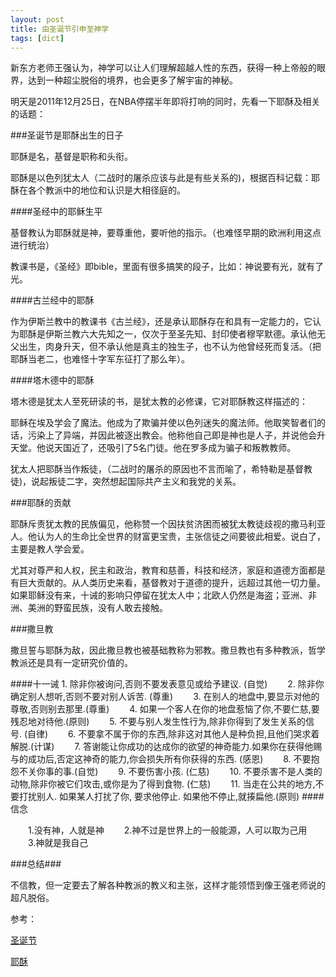 ```yaml
---
layout: post
title: 由圣诞节引申至神学
tags: [dict]
---
```



新东方老师王强认为，神学可以让人们理解超越人性的东西，获得一种上帝般的眼界，达到一种超尘脱俗的境界，也会更多了解宇宙的神秘。

明天是2011年12月25日，在NBA停摆半年即将打响的同时，先看一下耶酥及相关的话题：

###圣诞节是耶酥出生的日子

耶酥是名，基督是职称和头衔。

耶酥是以色列犹太人（二战时的屠杀应该与此是有些关系的)，根据百科记载：耶酥在各个教派中的地位和认识是大相径庭的。


####圣经中的耶稣生平

基督教认为耶酥就是神，要尊重他，要听他的指示。（也难怪早期的欧洲利用这点进行统治）

教课书是，《圣经》即bible，里面有很多搞笑的段子，比如：神说要有光，就有了光。

####古兰经中的耶酥

作为伊斯兰教中的教课书《古兰经》，还是承认耶酥存在和具有一定能力的，它认为耶酥是伊斯兰教六大先知之一，仅次于至圣先知、封印使者穆罕默德。承认他无父出生，肉身升天，但不承认他是真主的独生子，也不认为他曾经死而复活。（把耶酥当老二，也难怪十字军东征打了那么年）。

####塔木德中的耶酥

塔木德是犹太人至死研读的书，是犹太教的必修课，它对耶酥教这样描述的：

耶稣在埃及学会了魔法。他成为了欺骗并使以色列迷失的魔法师。他取笑智者们的话，污染上了异端，并因此被逐出教会。他称他自己即是神也是人子，并说他会升天堂。他说天国近了，还吸引了5名门徒。他在罗多成为骗子和叛教教师。

犹太人把耶酥当作叛徒，（二战时的屠杀的原因也不言而喻了，希特勒是基督教徒)，说起叛徒二字，突然想起国际共产主义和我党的关系。


###耶酥的贡献

耶酥斥责犹太教的民族偏见，他称赞一个因扶贫济困而被犹太教徒歧视的撒马利亚人。他认为人的生命比全世界的财富更宝贵，主张信徒之间要彼此相爱。说白了，主要是教人学会爱。

尤其对尊严和人权，民主和政治，教育和慈善，科技和经济，家庭和道德方面都是有巨大贡献的。从人类历史来看，基督教对于道德的提升，远超过其他一切力量。如果耶稣没有来，十诫的影响只停留在犹太人中；北欧人仍然是海盗；亚洲、非洲、美洲的野蛮民族，没有人敢去接触。

###撒旦教

撒旦誓与耶酥为敌，因此撒旦教也被基础教称为邪教。撒旦教也有多种教派，哲学教派还是具有一定研究价值的。

####十一诫
	1. 除非你被询问,否则不要发表意见或给予建议. (自觉)
　　2. 除非你确定别人想听,否则不要对别人诉苦. (尊重)
　　3. 在别人的地盘中,要显示对他的尊敬,否则别去那里.(尊重)
　　4. 如果一个客人在你的地盘惹恼了你,不要仁慈,要残忍地对待他.(原则)
　　5. 不要与别人发生性行为,除非你得到了发生关系的信号. (自律)
　　6. 不要拿不属于你的东西,除非这对其他人是种负担,且他们哭求着解脱.(计谋)
　　7. 答谢能让你成功的达成你的欲望的神奇能力.如果你在获得他赐与的成功后,否定这神奇的能力,你会损失所有你获得的东西. (感恩)
　　8. 不要抱怨不关你事的事.(自觉)
　　9. 不要伤害小孩. (仁慈)
　　10. 不要杀害不是人类的动物,除非你被它们攻击,或你是为了得到食物. (仁慈)
　　11. 当走在公共的地方,不要打扰别人. 如果某人打扰了你, 要求他停止. 如果他不停止,就揍扁他.(原则)
####信念

　　1.没有神，人就是神
　　2.神不过是世界上的一般能源，人可以取为己用
　　3.神就是我自己

###总结###

不信教，但一定要去了解各种教派的教义和主张，这样才能领悟到像王强老师说的超凡脱俗。

参考：

[圣诞节](http://zh.wikipedia.org/wiki/%E5%9C%A3%E8%AF%9E%E8%8A%82)

[耶酥](http://zh.wikipedia.org/wiki/%E8%80%B6%E9%85%A5)
